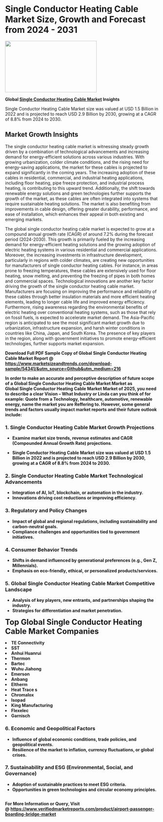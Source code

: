 <H1>Single Conductor Heating Cable Market Size, Growth and Forecast from 2024 - 2031</H1><img class="aligncenter size-medium wp-image-584254" src="https://thirdeyenews.in/wp-content/uploads/2024/09/Global-Market-Research-300x168.jpeg" alt="" width="300" height="168" /><p><strong>Global&nbsp;<a href="https://www.marketsizeandtrends.com/download-sample/54341/&amp;utm_source=Github&utm_medium=216">Single Conductor Heating Cable Market</a> Insights</strong></p><p>Single Conductor Heating Cable Market size was valued at USD 1.5 Billion in 2022 and is projected to reach USD 2.9 Billion by 2030, growing at a CAGR of 8.8% from 2024 to 2030.</p><p><h2>Market Growth Insights</h2> <p>The single conductor heating cable market is witnessing steady growth driven by a combination of technological advancements and increasing demand for energy-efficient solutions across various industries. With growing urbanization, colder climate conditions, and the rising need for energy-saving applications, the market for these cables is projected to expand significantly in the coming years. The increasing adoption of these cables in residential, commercial, and industrial heating applications, including floor heating, pipe freeze protection, and industrial process heating, is contributing to this upward trend. Additionally, the shift towards renewable energy solutions and green technologies further supports the growth of the market, as these cables are often integrated into systems that require sustainable heating solutions. The market is also benefiting from improvements in cable design, offering greater durability, performance, and ease of installation, which enhances their appeal in both existing and emerging markets.</p> <p><strong></strong></p> <p>The global single conductor heating cable market is expected to grow at a compound annual growth rate (CAGR) of around 7.2% during the forecast period (2024-2030). This growth is primarily fueled by the increasing demand for energy-efficient heating solutions and the growing adoption of electric heating systems in various residential and commercial applications. Moreover, the increasing investments in infrastructure development, particularly in regions with colder climates, are creating new opportunities for manufacturers of single conductor heating cables. For instance, in areas prone to freezing temperatures, these cables are extensively used for floor heating, snow melting, and preventing the freezing of pipes in both homes and commercial spaces. Technological innovations are another key factor driving the growth of the single conductor heating cable market. Manufacturers are focusing on improving the performance and reliability of these cables through better insulation materials and more efficient heating elements, leading to longer cable life and improved energy efficiency. Furthermore, rising awareness regarding the environmental benefits of electric heating over conventional heating systems, such as those that rely on fossil fuels, is expected to accelerate market demand. The Asia-Pacific region is anticipated to see the most significant market growth due to urbanization, infrastructure expansion, and harsh winter conditions in countries like China, Japan, and South Korea. The presence of key players in the region, along with government initiatives to promote energy-efficient technologies, further supports market expansion. <p><strong></p><p><span class=""><strong>Download Full PDF Sample Copy of Global Single Conductor Heating Cable Market Report</strong> @ <a href="https://www.marketsizeandtrends.com/download-sample/54341/&amp;utm_source=Github&utm_medium=216" target="_blank">https://www.marketsizeandtrends.com/download-sample/54341/&amp;utm_source=Github&utm_medium=216</a></span></p><p>In order to make an accurate and perceptive description of future scope of a Global&nbsp;Single Conductor Heating Cable Market Market as Global&nbsp;Single Conductor Heating Cable Market Market of 2025, you need to describe a clear Vision &ndash; What Industry or Linda can you think of for example: Quote from a Technology, healthcare, automotive, renewable energy, name the market you are Reffering to. However, some general trends and factors usually impact market reports and their future outlook include:</p><h3>1.&nbsp;<strong>Single Conductor Heating Cable Market Growth Projections</strong></h3><ul><li>Examine market size trends, revenue estimates and CAGR (Compounded Annual Growth Rate) projections.</li><li><p>Single Conductor Heating Cable Market size was valued at USD 1.5 Billion in 2022 and is projected to reach USD 2.9 Billion by 2030, growing at a CAGR of 8.8% from 2024 to 2030.</p></li></ul><h3>2.&nbsp;<strong>Single Conductor Heating Cable Market Technological Advancements</strong></h3><ul><li>Integration of AI, IoT, blockchain, or automation in the industry.</li><li>Innovations driving cost reductions or improving efficiency.</li></ul><h3>3.&nbsp;<strong>Regulatory and Policy Changes</strong></h3><ul><li>Impact of global and regional regulations, including sustainability and carbon-neutral goals.</li><li>Compliance challenges and opportunities tied to government initiatives.</li></ul><h3>4.&nbsp;<strong>Consumer Behavior Trends</strong></h3><ul><li>Shifts in demand influenced by generational preferences (e.g., Gen Z, Millennials).</li><li>Emphasis on eco-friendly, ethical, or personalized products/services.</li></ul><h3>5.&nbsp;<strong>Global Single Conductor Heating Cable Market Competitive Landscape</strong></h3><ul><li>Analysis of key players, new entrants, and partnerships shaping the industry.</li><li>Strategies for differentiation and market penetration.</li></ul><p data-pm-slice="1 1 []"><span style="color: inherit; font-family: inherit; font-size: 25px;">Top Global Single Conductor Heating Cable Market Companies</span></p><div class="" data-test-id=""><p><li>TE Connectivity</li><li> SST</li><li> Anhui Huanrui</li><li> Thermon</li><li> Bartec</li><li> Wuhu Jiahong</li><li> Emerson</li><li> Anbang</li><li> Eltherm</li><li> Heat Trace s</li><li> Chromalox</li><li> Isopad</li><li> King Manufacturing</li><li> Flexelec</li><li> Garnisch</li></p></div><h3>6.&nbsp;<strong>Economic and Geopolitical Factors</strong></h3><ul><li>Influence of global economic conditions, trade policies, and geopolitical events.</li><li>Resilience of the market to inflation, currency fluctuations, or global crises.</li></ul><h3>7.&nbsp;<strong>Sustainability and ESG (Environmental, Social, and Governance)</strong></h3><ul><li>Adoption of sustainable practices to meet ESG criteria.</li><li>Opportunities in green technologies and circular economy principles.</li></ul><h2><strong style="font-size: 14px;">For More Information or Query, Visit @&nbsp;</strong><a style="background-color: #ffffff; font-size: 14px;" href="https://www.marketsizeandtrends.com/report/single-conductor-heating-cable-market/" target="_blank">https://www.verifiedmarketreports.com/product/airport-passenger-boarding-bridge-market</a></h2>
